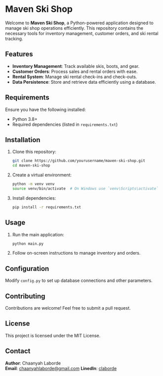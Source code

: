 # Maven Ski Shop

Welcome to **Maven Ski Shop**, a Python-powered application designed to manage ski shop operations efficiently. This repository contains the necessary tools for inventory management, customer orders, and ski rental tracking.

## Features
- **Inventory Management**: Track available skis, boots, and gear.
- **Customer Orders**: Process sales and rental orders with ease.
- **Rental System**: Manage ski rental check-ins and check-outs.
- **Data Persistence**: Store and retrieve data efficiently using a database.

## Requirements
Ensure you have the following installed:
- Python 3.8+
- Required dependencies (listed in `requirements.txt`)

## Installation
1. Clone this repository:
   ```bash
   git clone https://github.com/yourusername/maven-ski-shop.git
   cd maven-ski-shop
   ```
2. Create a virtual environment:
   ```bash
   python -m venv venv
   source venv/bin/activate  # On Windows use `venv\Scripts\activate`
   ```
3. Install dependencies:
   ```bash
   pip install -r requirements.txt
   ```

## Usage
1. Run the main application:
   ```bash
   python main.py
   ```
2. Follow on-screen instructions to manage inventory and orders.

## Configuration
Modify `config.py` to set up database connections and other parameters.

## Contributing
Contributions are welcome! Feel free to submit a pull request.

## License
This project is licensed under the MIT License.

## Contact
**Author**: Chaanyah Laborde <br>
**Email**: [chaanyahlaborde@gmail.com](mailto:chaanyahlaborde@gmail.com)
**LinedIn**: [claborde](https://www.linkedin.com/in/claborde/)


